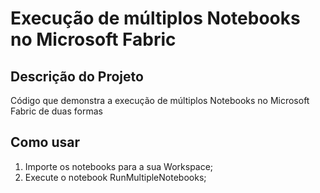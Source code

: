 # Execução de múltiplos Notebooks no Microsoft Fabric

## Descrição do Projeto
Código que demonstra a execução de múltiplos Notebooks no Microsoft Fabric de duas formas

## Como usar
1) Importe os notebooks para a sua Workspace;
2) Execute o notebook RunMultipleNotebooks;
